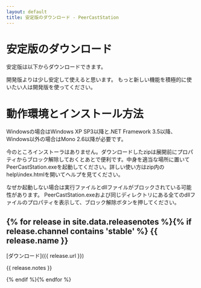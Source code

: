 ```yaml
---
layout: default
title: 安定版のダウンロード - PeerCastStation
---
```


安定版のダウンロード
====================
安定版は以下からダウンロードできます。

開発版よりは少し安定して使えると思います。
もっと新しい機能を積極的に使いたい人は開発版を使ってください。

動作環境とインストール方法
==========================
Windowsの場合はWindows XP SP3以降と.NET Framework 3.5以降、
Windows以外の場合はMono 2.6以降が必要です。

今のところインストーラはありません。ダウンロードしたzipは展開前にプロパティからブロック解除しておくとあとで便利です。中身を適当な場所に置いてPeerCastStation.exeを起動してください。詳しい使い方はzip内のhelp\\index.htmlを開いてヘルプを見てください。

なぜか起動しない場合は実行ファイルとdllファイルがブロックされている可能性があります。
PeerCastStation.exeおよび同じディレクトリにある全てのdllファイルのプロパティを表示して、ブロック解除ボタンを押してください。

{% for release in site.data.releasenotes %}{% if release.channel contains 'stable' %}
{{ release.name }}
------------------
[ダウンロード]({{ release.url }})

{{ release.notes }}

{% endif %}{% endfor %}

